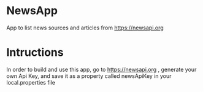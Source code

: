 # NewsApp
App to list news sources and articles from https://newsapi.org

# Intructions
In order to build and use this app, go to https://newsapi.org , generate your own Api Key, and save it as a property called newsApiKey in your local.properties file
